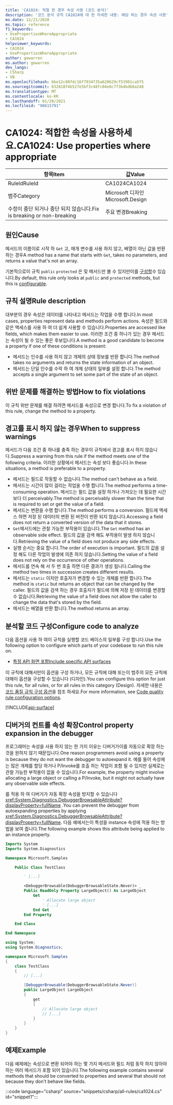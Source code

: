 ```yaml
---
title: 'CA1024: 적절 한 경우 속성 사용 (코드 분석)'
description: '코드 분석 규칙 CA1024에 대 한 자세한 내용: 해당 하는 경우 속성 사용'
ms.date: 12/21/2020
ms.topic: reference
f1_keywords:
- UsePropertiesWhereAppropriate
- CA1024
helpviewer_keywords:
- CA1024
- UsePropertiesWhereAppropriate
author: gewarren
ms.author: gewarren
dev_langs:
- CSharp
- VB
ms.openlocfilehash: bbe12c80fdc16f7934f35a620629cf53901ca5f5
ms.sourcegitcommit: 632818f4b527e5bf3c48fc04e0c7f3b4bdb8a248
ms.translationtype: MT
ms.contentlocale: ko-KR
ms.lasthandoff: 01/20/2021
ms.locfileid: "98615791"
---
```

# <a name="ca1024-use-properties-where-appropriate"></a><span data-ttu-id="3704a-103">CA1024: 적합한 속성을 사용하세요.</span><span class="sxs-lookup"><span data-stu-id="3704a-103">CA1024: Use properties where appropriate</span></span>

| <span data-ttu-id="3704a-104">항목</span><span class="sxs-lookup"><span data-stu-id="3704a-104">Item</span></span>                                     | <span data-ttu-id="3704a-105">값</span><span class="sxs-lookup"><span data-stu-id="3704a-105">Value</span></span>            |
|------------------------------------------|------------------|
| <span data-ttu-id="3704a-106">RuleId</span><span class="sxs-lookup"><span data-stu-id="3704a-106">RuleId</span></span>                                   | <span data-ttu-id="3704a-107">CA1024</span><span class="sxs-lookup"><span data-stu-id="3704a-107">CA1024</span></span>           |
| <span data-ttu-id="3704a-108">범주</span><span class="sxs-lookup"><span data-stu-id="3704a-108">Category</span></span>                                 | <span data-ttu-id="3704a-109">Microsoft 디자인</span><span class="sxs-lookup"><span data-stu-id="3704a-109">Microsoft.Design</span></span> |
| <span data-ttu-id="3704a-110">수정이 중단 되거나 중단 되지 않습니다.</span><span class="sxs-lookup"><span data-stu-id="3704a-110">Fix is breaking or non-breaking</span></span> | <span data-ttu-id="3704a-111">주요 변경</span><span class="sxs-lookup"><span data-stu-id="3704a-111">Breaking</span></span>         |

## <a name="cause"></a><span data-ttu-id="3704a-112">원인</span><span class="sxs-lookup"><span data-stu-id="3704a-112">Cause</span></span>

<span data-ttu-id="3704a-113">메서드의 이름이로 시작 하 `Get` 고, 매개 변수를 사용 하지 않고, 배열이 아닌 값을 반환 하는 경우</span><span class="sxs-lookup"><span data-stu-id="3704a-113">A method has a name that starts with `Get`, takes no parameters, and returns a value that's not an array.</span></span>

<span data-ttu-id="3704a-114">기본적으로이 규칙 `public` `protected` 은 및 메서드만 볼 수 있지만이를 [구성할](#configure-code-to-analyze)수 있습니다.</span><span class="sxs-lookup"><span data-stu-id="3704a-114">By default, this rule only looks at `public` and `protected` methods, but this is [configurable](#configure-code-to-analyze).</span></span>

## <a name="rule-description"></a><span data-ttu-id="3704a-115">규칙 설명</span><span class="sxs-lookup"><span data-stu-id="3704a-115">Rule description</span></span>

<span data-ttu-id="3704a-116">대부분의 경우 속성은 데이터를 나타내고 메서드는 작업을 수행 합니다.</span><span class="sxs-lookup"><span data-stu-id="3704a-116">In most cases, properties represent data and methods perform actions.</span></span> <span data-ttu-id="3704a-117">속성은 필드와 같은 액세스를 사용 하 여 더 쉽게 사용할 수 있습니다.</span><span class="sxs-lookup"><span data-stu-id="3704a-117">Properties are accessed like fields, which makes them easier to use.</span></span> <span data-ttu-id="3704a-118">이러한 조건 중 하나가 있는 경우 메서드는 속성이 될 수 있는 좋은 후보입니다.</span><span class="sxs-lookup"><span data-stu-id="3704a-118">A method is a good candidate to become a property if one of these conditions is present:</span></span>

- <span data-ttu-id="3704a-119">메서드는 인수를 사용 하지 않고 개체의 상태 정보를 반환 합니다.</span><span class="sxs-lookup"><span data-stu-id="3704a-119">The method takes no arguments and returns the state information of an object.</span></span>
- <span data-ttu-id="3704a-120">메서드는 단일 인수를 수락 하 여 개체 상태의 일부를 설정 합니다.</span><span class="sxs-lookup"><span data-stu-id="3704a-120">The method accepts a single argument to set some part of the state of an object.</span></span>

## <a name="how-to-fix-violations"></a><span data-ttu-id="3704a-121">위반 문제를 해결하는 방법</span><span class="sxs-lookup"><span data-stu-id="3704a-121">How to fix violations</span></span>

<span data-ttu-id="3704a-122">이 규칙 위반 문제를 해결 하려면 메서드를 속성으로 변경 합니다.</span><span class="sxs-lookup"><span data-stu-id="3704a-122">To fix a violation of this rule, change the method to a property.</span></span>

## <a name="when-to-suppress-warnings"></a><span data-ttu-id="3704a-123">경고를 표시 하지 않는 경우</span><span class="sxs-lookup"><span data-stu-id="3704a-123">When to suppress warnings</span></span>

<span data-ttu-id="3704a-124">메서드가 다음 조건 중 하나를 충족 하는 경우이 규칙에서 경고를 표시 하지 않습니다.</span><span class="sxs-lookup"><span data-stu-id="3704a-124">Suppress a warning from this rule if the method meets one of the following criteria.</span></span> <span data-ttu-id="3704a-125">이러한 상황에서 메서드는 속성 보다 좋습니다.</span><span class="sxs-lookup"><span data-stu-id="3704a-125">In these situations, a method is preferable to a property.</span></span>

- <span data-ttu-id="3704a-126">메서드는 필드로 작동할 수 없습니다.</span><span class="sxs-lookup"><span data-stu-id="3704a-126">The method can't behave as a field.</span></span>
- <span data-ttu-id="3704a-127">메서드는 시간이 많이 걸리는 작업을 수행 합니다.</span><span class="sxs-lookup"><span data-stu-id="3704a-127">The method performs a time-consuming operation.</span></span> <span data-ttu-id="3704a-128">메서드는 필드 값을 설정 하거나 가져오는 데 필요한 시간 보다 더 perceivably.</span><span class="sxs-lookup"><span data-stu-id="3704a-128">The method is perceivably slower than the time that is required to set or get the value of a field.</span></span>
- <span data-ttu-id="3704a-129">메서드는 변환을 수행 합니다.</span><span class="sxs-lookup"><span data-stu-id="3704a-129">The method performs a conversion.</span></span> <span data-ttu-id="3704a-130">필드에 액세스 하면 저장 된 데이터의 변환 된 버전이 반환 되지 않습니다.</span><span class="sxs-lookup"><span data-stu-id="3704a-130">Accessing a field does not return a converted version of the data that it stores.</span></span>
- <span data-ttu-id="3704a-131">`Get`메서드에는 관찰 가능한 부작용이 있습니다.</span><span class="sxs-lookup"><span data-stu-id="3704a-131">The `Get` method has an observable side effect.</span></span> <span data-ttu-id="3704a-132">필드의 값을 검색 해도 부작용이 발생 하지 않습니다.</span><span class="sxs-lookup"><span data-stu-id="3704a-132">Retrieving the value of a field does not produce any side effects.</span></span>
- <span data-ttu-id="3704a-133">실행 순서는 중요 합니다.</span><span class="sxs-lookup"><span data-stu-id="3704a-133">The order of execution is important.</span></span> <span data-ttu-id="3704a-134">필드의 값을 설정 해도 다른 작업의 발생에 의존 하지 않습니다.</span><span class="sxs-lookup"><span data-stu-id="3704a-134">Setting the value of a field does not rely on the occurrence of other operations.</span></span>
- <span data-ttu-id="3704a-135">메서드를 연속 해 서 두 번 호출 하면 다른 결과가 생성 됩니다.</span><span class="sxs-lookup"><span data-stu-id="3704a-135">Calling the method two times in succession creates different results.</span></span>
- <span data-ttu-id="3704a-136">메서드는 `static` 이지만 호출자가 변경할 수 있는 개체를 반환 합니다.</span><span class="sxs-lookup"><span data-stu-id="3704a-136">The method is `static` but returns an object that can be changed by the caller.</span></span> <span data-ttu-id="3704a-137">필드의 값을 검색 하는 경우 호출자가 필드에 의해 저장 된 데이터를 변경할 수 없습니다.</span><span class="sxs-lookup"><span data-stu-id="3704a-137">Retrieving the value of a field does not allow the caller to change the data that's stored by the field.</span></span>
- <span data-ttu-id="3704a-138">메서드는 배열을 반환 합니다.</span><span class="sxs-lookup"><span data-stu-id="3704a-138">The method returns an array.</span></span>

## <a name="configure-code-to-analyze"></a><span data-ttu-id="3704a-139">분석할 코드 구성</span><span class="sxs-lookup"><span data-stu-id="3704a-139">Configure code to analyze</span></span>

<span data-ttu-id="3704a-140">다음 옵션을 사용 하 여이 규칙을 실행할 코드 베이스의 일부를 구성 합니다.</span><span class="sxs-lookup"><span data-stu-id="3704a-140">Use the following option to configure which parts of your codebase to run this rule on.</span></span>

- [<span data-ttu-id="3704a-141">특정 API 화면 포함</span><span class="sxs-lookup"><span data-stu-id="3704a-141">Include specific API surfaces</span></span>](#include-specific-api-surfaces)

<span data-ttu-id="3704a-142">이 규칙에 대해서만이 옵션을 구성 하거나, 모든 규칙에 대해 또는이 범주의 모든 규칙에 대해이 옵션을 구성할 수 있습니다 (디자인).</span><span class="sxs-lookup"><span data-stu-id="3704a-142">You can configure this option for just this rule, for all rules, or for all rules in this category (Design).</span></span> <span data-ttu-id="3704a-143">자세한 내용은 [코드 품질 규칙 구성 옵션](../code-quality-rule-options.md)을 참조 하세요.</span><span class="sxs-lookup"><span data-stu-id="3704a-143">For more information, see [Code quality rule configuration options](../code-quality-rule-options.md).</span></span>

[!INCLUDE[api-surface](~/includes/code-analysis/api-surface.md)]

## <a name="control-property-expansion-in-the-debugger"></a><span data-ttu-id="3704a-144">디버거의 컨트롤 속성 확장</span><span class="sxs-lookup"><span data-stu-id="3704a-144">Control property expansion in the debugger</span></span>

<span data-ttu-id="3704a-145">프로그래머는 속성을 사용 하지 않는 한 가지 이유는 디버거가이를 자동으로 확장 하는 것을 원하지 않기 때문입니다.</span><span class="sxs-lookup"><span data-stu-id="3704a-145">One reason programmers avoid using a property is because they do not want the debugger to autoexpand it.</span></span> <span data-ttu-id="3704a-146">예를 들어 속성에는 많은 개체를 할당 하거나 P/Invoke를 호출 하는 작업이 포함 될 수 있지만 실제로는 관찰 가능한 부작용이 없을 수 있습니다.</span><span class="sxs-lookup"><span data-stu-id="3704a-146">For example, the property might involve allocating a large object or calling a P/Invoke, but it might not actually have any observable side effects.</span></span>

<span data-ttu-id="3704a-147">를 적용 하 여 디버거가 자동 확장 속성을 방지할 수 있습니다 <xref:System.Diagnostics.DebuggerBrowsableAttribute?displayProperty=fullName> .</span><span class="sxs-lookup"><span data-stu-id="3704a-147">You can prevent the debugger from autoexpanding properties by applying <xref:System.Diagnostics.DebuggerBrowsableAttribute?displayProperty=fullName>.</span></span> <span data-ttu-id="3704a-148">다음 예에서는이 특성을 instance 속성에 적용 하는 방법을 보여 줍니다.</span><span class="sxs-lookup"><span data-stu-id="3704a-148">The following example shows this attribute being applied to an instance property.</span></span>

```vb
Imports System
Imports System.Diagnostics

Namespace Microsoft.Samples

    Public Class TestClass

        ' [...]

        <DebuggerBrowsable(DebuggerBrowsableState.Never)> _
        Public ReadOnly Property LargeObject() As LargeObject
            Get
                ' Allocate large object
                ' [...]
            End Get
        End Property

    End Class

End Namespace
```

```csharp
using System;
using System.Diagnostics;

namespace Microsoft.Samples
{
    class TestClass
    {
        // [...]

        [DebuggerBrowsable(DebuggerBrowsableState.Never)]
        public LargeObject LargeObject
        {
            get
            {
                // Allocate large object
                // [...]
            }
        }
    }
}
```

## <a name="example"></a><span data-ttu-id="3704a-149">예제</span><span class="sxs-lookup"><span data-stu-id="3704a-149">Example</span></span>

<span data-ttu-id="3704a-150">다음 예제에는 속성으로 변환 되어야 하는 몇 가지 메서드와 필드 처럼 동작 하지 않아야 하는 여러 메서드가 포함 되어 있습니다.</span><span class="sxs-lookup"><span data-stu-id="3704a-150">The following example contains several methods that should be converted to properties and several that should not because they don't behave like fields.</span></span>

:::code language="csharp" source="snippets/csharp/all-rules/ca1024.cs" id="snippet1":::
